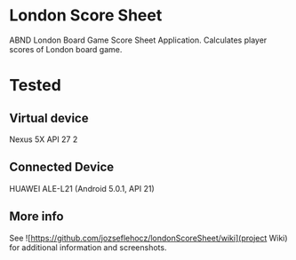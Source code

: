 # London Score Sheet
ABND London Board Game Score Sheet Application. Calculates player scores of London board game.
# Tested
## Virtual device
Nexus 5X API 27 2
## Connected Device
HUAWEI ALE-L21 (Android 5.0.1, API 21)
## More info
See ![https://github.com/jozseflehocz/londonScoreSheet/wiki](project Wiki) for additional information and screenshots.
